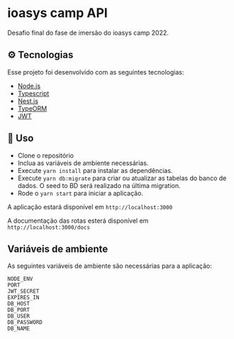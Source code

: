 # ioasys camp API
Desafio final do fase de imersão do ioasys camp 2022.

## ⚙️  Tecnologias

Esse projeto foi desenvolvido com as seguintes tecnologias:

- [Node.js](https://nodejs.org/en/)
- [Typescript](https://www.typescriptlang.org/)
- [Nest.js](https://nestjs.com/)
- [TypeORM](typeorm.io)
- [JWT](https://jwt.io/)

## 🚀 Uso

- Clone o repositório
- Inclua as variáveis de ambiente necessárias.
- Execute `yarn install` para instalar as dependências.
- Execute `yarn db:migrate` para criar ou atualizar as tabelas do banco de dados. O seed to BD será realizado na última migration.
- Rode o `yarn start` para iniciar a aplicação.

A aplicação estará disponível em `http://localhost:3000`

A documentação das rotas esterá disponível em `http://localhost:3000/docs`

## Variáveis de ambiente
As seguintes variáveis de ambiente são necessárias para a aplicação:
```
NODE_ENV
PORT
JWT_SECRET
EXPIRES_IN
DB_HOST
DB_PORT
DB_USER
DB_PASSWORD
DB_NAME
```
